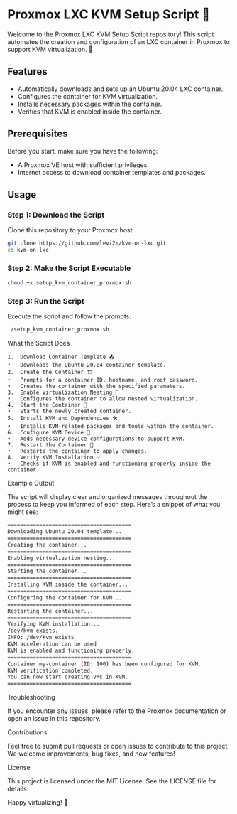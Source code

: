 # Proxmox LXC KVM Setup Script 🎉

Welcome to the Proxmox LXC KVM Setup Script repository! This script automates the creation and configuration of an LXC container in Proxmox to support KVM virtualization. 🚀

## Features

- Automatically downloads and sets up an Ubuntu 20.04 LXC container.
- Configures the container for KVM virtualization.
- Installs necessary packages within the container.
- Verifies that KVM is enabled inside the container.

## Prerequisites

Before you start, make sure you have the following:

- A Proxmox VE host with sufficient privileges.
- Internet access to download container templates and packages.

## Usage

### Step 1: Download the Script

Clone this repository to your Proxmox host:

```bash
git clone https://github.com/levi2m/kvm-on-lxc.git
cd kvm-on-lxc
```

### Step 2: Make the Script Executable

```bash
chmod +x setup_kvm_container_proxmox.sh
```

### Step 3: Run the Script

Execute the script and follow the prompts:

```bash
./setup_kvm_container_proxmox.sh
```

What the Script Does

	1.	Download Container Template 📥
	•	Downloads the Ubuntu 20.04 container template.
	2.	Create the Container 🏗️
	•	Prompts for a container ID, hostname, and root password.
	•	Creates the container with the specified parameters.
	3.	Enable Virtualization Nesting 🔧
	•	Configures the container to allow nested virtualization.
	4.	Start the Container 🚀
	•	Starts the newly created container.
	5.	Install KVM and Dependencies 🛠️
	•	Installs KVM-related packages and tools within the container.
	6.	Configure KVM Device 🔌
	•	Adds necessary device configurations to support KVM.
	7.	Restart the Container 🔄
	•	Restarts the container to apply changes.
	8.	Verify KVM Installation ✅
	•	Checks if KVM is enabled and functioning properly inside the container.

 Example Output

The script will display clear and organized messages throughout the process to keep you informed of each step. Here’s a snippet of what you might see:

```bash
=======================================
Downloading Ubuntu 20.04 template...
=======================================
Creating the container...
=======================================
Enabling virtualization nesting...
=======================================
Starting the container...
=======================================
Installing KVM inside the container...
=======================================
Configuring the container for KVM...
=======================================
Restarting the container...
=======================================
Verifying KVM installation...
/dev/kvm exists.
INFO: /dev/kvm exists
KVM acceleration can be used
KVM is enabled and functioning properly.
=======================================
Container my-container (ID: 100) has been configured for KVM.
KVM verification completed.
You can now start creating VMs in KVM.
=======================================
```

Troubleshooting

If you encounter any issues, please refer to the Proxmox documentation or open an issue in this repository.

Contributions

Feel free to submit pull requests or open issues to contribute to this project. We welcome improvements, bug fixes, and new features!

License

This project is licensed under the MIT License. See the LICENSE file for details.

Happy virtualizing! 🎉


